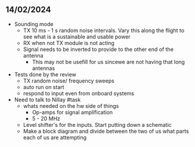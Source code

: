 
## 14/02/2024

- Sounding mode
	- TX 10 ms - 1 s random noise intervals. Vary this along the flight to see what is a sustainable and usable power
	- RX when not TX module is not acting 
	- Signal needs to be inverted to provide to the other end of the antenna
		- This may not be usefill for us sincewe are not having that long antennas
- Tests done by the review 
	- TX random noise/ frequency sweeps 
	- auto run on start
	- respond to input even from onboard systems
- Need to talk to Nillay #task
	- whats needed on the hw side of things
		- Op-amps for signal amplification 
		- 5 - 20 MHz 
	- Level shifter's for the inputs. Start putting down a schematic 
	- Make a block diagram and divide between the two of us what parts each of us are attempting 